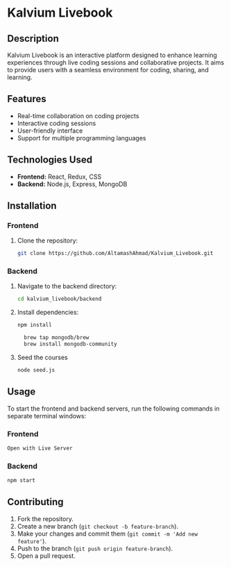 # Kalvium Livebook

## Description
Kalvium Livebook is an interactive platform designed to enhance learning experiences through live coding sessions and collaborative projects. It aims to provide users with a seamless environment for coding, sharing, and learning.

## Features
- Real-time collaboration on coding projects
- Interactive coding sessions
- User-friendly interface
- Support for multiple programming languages

## Technologies Used
- **Frontend:** React, Redux, CSS
- **Backend:** Node.js, Express, MongoDB

## Installation

### Frontend
1. Clone the repository:
   ```bash
   git clone https://github.com/AltamashAhmad/Kalvium_Livebook.git
   ```

### Backend
1. Navigate to the backend directory:
   ```bash
   cd kalvium_livebook/backend
   ```
2. Install dependencies:
   ```bash
   npm install
   ```
   ```bash
     brew tap mongodb/brew
     brew install mongodb-community
   ```
3. Seed the courses
    ```bash
   node seed.js
   ```
## Usage
To start the frontend and backend servers, run the following commands in separate terminal windows:

### Frontend
```bash
Open with Live Server
```

### Backend
```bash
npm start
```

## Contributing
1. Fork the repository.
2. Create a new branch (`git checkout -b feature-branch`).
3. Make your changes and commit them (`git commit -m 'Add new feature'`).
4. Push to the branch (`git push origin feature-branch`).
5. Open a pull request.